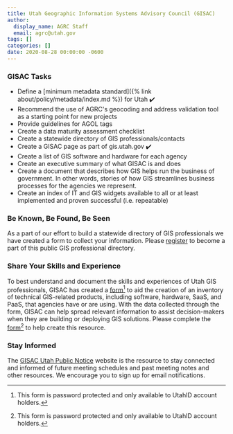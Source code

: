 ```yaml
---
title: Utah Geographic Information Systems Advisory Council (GISAC)
author:
  display_name: AGRC Staff
  email: agrc@utah.gov
tags: []
categories: []
date: 2020-08-28 00:00:00 -0600
---
```


### GISAC Tasks

- Define a [minimum metadata standard]({% link about/policy/metadata/index.md %}) for Utah ✔️
- Recommend the use of AGRC's geocoding and address validation tool as a starting point for new projects
- Provide guidelines for AGOL tags
- Create a data maturity assessment checklist
- Create a statewide directory of GIS professionals/contacts
- Create a GISAC page as part of gis.utah.gov ✔️
- Create a list of GIS software and hardware for each agency
- Create an executive summary of what GISAC is and does
- Create a document that describes how GIS helps run the business of government. In other words, stories of how GIS streamlines business processes for the agencies we represent.
- Create an index of IT and GIS widgets available to all or at least implemented and proven successful (i.e. repeatable)

### Be Known, Be Found, Be Seen

As a part of our effort to build a statewide directory of GIS professionals we have created a form to collect your information. Please [register](https://forms.gle/ea6iPCQ72xwEkRR18) to become a part of this public GIS professional directory.

### Share Your Skills and Experience

To best understand and document the skills and experiences of Utah GIS professionals, GISAC has created a [form](https://forms.gle/NqozmhkBsra9Ehfk9)[^1] to aid the creation of an inventory of technical GIS-related products, including software, hardware, SaaS, and PaaS, that agencies have or are using. With the data collected through the form, GISAC can help spread relevant information to assist decision-makers when they are building or deploying GIS solutions. Please complete the [form](https://forms.gle/NqozmhkBsra9Ehfk9)[^1] to help create this resource.

### Stay Informed

The [GISAC Utah Public Notice](https://utah.gov/pmn/sitemap/publicbody/2172.html) website is the resource to stay connected and informed of future meeting schedules and past meeting notes and other resources. We encourage you to sign up for email notifications.

[^1]: This form is password protected and only available to UtahID account holders.
